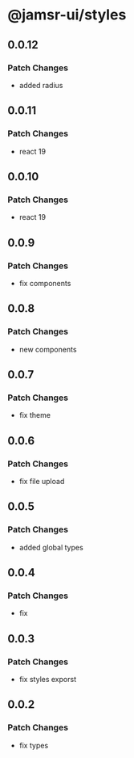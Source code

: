 # @jamsr-ui/styles

## 0.0.12

### Patch Changes

- added radius

## 0.0.11

### Patch Changes

- react 19

## 0.0.10

### Patch Changes

- react 19

## 0.0.9

### Patch Changes

- fix components

## 0.0.8

### Patch Changes

- new components

## 0.0.7

### Patch Changes

- fix theme

## 0.0.6

### Patch Changes

- fix file upload

## 0.0.5

### Patch Changes

- added global types

## 0.0.4

### Patch Changes

- fix

## 0.0.3

### Patch Changes

- fix styles exporst

## 0.0.2

### Patch Changes

- fix types
